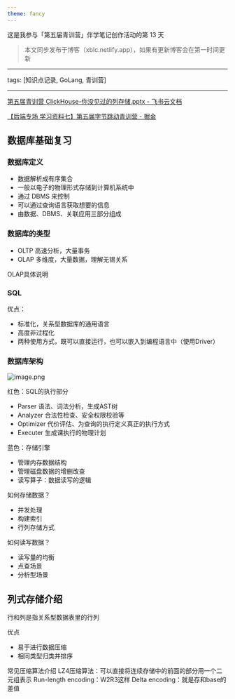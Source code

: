 ```yaml
---
theme: fancy
---
```

这是我参与「第五届青训营」伴学笔记创作活动的第 13 天

> 本文同步发布于博客（xblc.netlify.app），如果有更新博客会在第一时间更新

---

tags: [知识点记录, GoLang, 青训营]

---

[第五届青训营 ClickHouse-你没见过的列存储.pptx - 飞书云文档](https://bytedance.feishu.cn/file/boxcnrD9MzRtCRfvnYPZdegpxHf)

[【后端专场 学习资料七】第五届字节跳动青训营 - 掘金](https://juejin.cn/post/7198982002304942138/#heading-13)

## 数据库基础复习

### 数据库定义

- 数据解析成有序集合
- 一般以电子的物理形式存储到计算机系统中
- 通过 DBMS 来控制
- 可以通过查询语言获取想要的信息
- 由数据、DBMS、关联应用三部分组成


### 数据库的类型
- OLTP 高速分析，大量事务
- OLAP 多维度，大量数据，理解无锡关系


OLAP具体说明


### SQL

优点：
- 标准化，关系型数据库的通用语言
- 高度非过程化
- 两种使用方式，既可以直接运行，也可以嵌入到编程语言中（使用Driver）

### 数据库架构


![image.png](https://p3-juejin.byteimg.com/tos-cn-i-k3u1fbpfcp/fa70920b3f6c44089efa492b0b86bbee~tplv-k3u1fbpfcp-watermark.image?)


红色：SQL的执行部分
- Parser 语法、词法分析，生成AST树
- Analyzer 合法性检查、安全权限校验等
- Optimizer 代价评估、为查询的执行定义真正的执行方式
- Executer 生成课执行的物理计划


蓝色：存储引擎

- 管理内存数据结构
- 管理磁盘数据的增删改查
- 读写算子：数据读写的逻辑


如何存储数据？
- 并发处理
- 构建索引
- 行列存储方式

如何读写数据？
- 读写量的均衡
- 点查场景
- 分析型场景


## 列式存储介绍
行和列是指关系型数据表里的行列

优点
- 易于进行数据压缩
- 相同类型归类并排序

常见压缩算法介绍
LZ4压缩算法：可以直接将连续存储中的前面的部分用一个二元组表示
Run-length encoding：W2R3这样
Delta encoding：就是存和base的差值